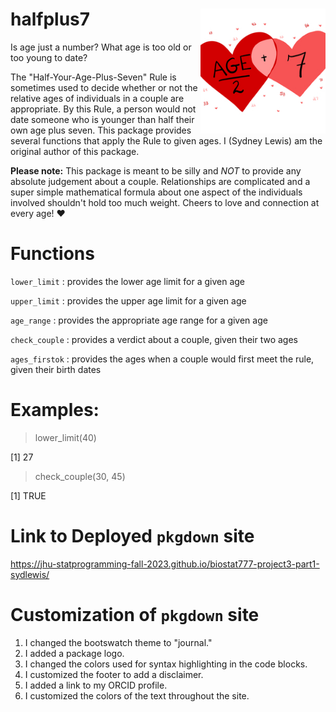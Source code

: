 # halfplus7 <img src="man/figures/package_logo.jpeg" align="right" style="width: 200px; height: 200px;"/>

Is age just a number? What age is too old or too young to date?

The "Half-Your-Age-Plus-Seven" Rule is sometimes used to decide whether or not the relative ages of individuals in a couple are appropriate. By this Rule, a person would not date someone who is younger than half their own age plus seven. This package provides several functions that apply the Rule to given ages. I (Sydney Lewis) am the original author of this package.

**Please note:** This package is meant to be silly and *NOT* to provide any absolute judgement about a couple. Relationships are complicated and a super simple mathematical formula about one aspect of the individuals involved shouldn't hold too much weight. Cheers to love and connection at every age! ❤️

# Functions

`lower_limit` : provides the lower age limit for a given age

`upper_limit` : provides the upper age limit for a given age

`age_range` : provides the appropriate age range for a given age

`check_couple` : provides a verdict about a couple, given their two ages

`ages_firstok` : provides the ages when a couple would first meet the rule, given their birth dates

# Examples:

> lower_limit(40)

[1] 27

> check_couple(30, 45)

[1] TRUE

# Link to Deployed `pkgdown` site

https://jhu-statprogramming-fall-2023.github.io/biostat777-project3-part1-sydlewis/

# Customization of `pkgdown` site

1. I changed the bootswatch theme to "journal."
2. I added a package logo. 
3. I changed the colors used for syntax highlighting in the code blocks.
4. I customized the footer to add a disclaimer. 
5. I added a link to my ORCID profile.
6. I customized the colors of the text throughout the site.
